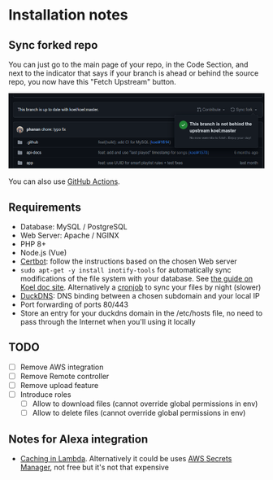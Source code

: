 # Installation notes

## Sync forked repo

You can just go to the main page of your repo, in the Code Section, and next to the indicator that says if your
branch is ahead or behind the source repo, you now have this "Fetch Upstream" button.

![ui_sync_fork.png](docs%2Fui_sync_fork.png)

You can also use [GitHub Actions](https://docs.github.com/en/actions).

## Requirements

* Database: MySQL / PostgreSQL
* Web Server: Apache / NGINX
* PHP 8+
* Node.js (Vue)
* [Certbot](https://certbot.eff.org/): follow the instructions based on the chosen Web server
* `sudo apt-get -y install inotify-tools` for automatically sync modifications of the file system with your database.
  See [the guide on Koel doc site](https://docs.koel.dev/watch.html#_2-set-up-a-watcher-script). Alternatively a
  [cronjob](https://docs.koel.dev/#music-discovery) to sync your files by night (slower)
* [DuckDNS](https://www.duckdns.org/): DNS binding between a chosen subdomain and your local IP
* Port forwarding of ports 80/443
* Store an entry for your duckdns domain in the /etc/hosts file, no need to pass through the Internet
when you'll using it locally

## TODO

* [ ] Remove AWS integration
* [ ] Remove Remote controller
* [ ] Remove upload feature
* [ ] Introduce roles
  * [ ] Allow to download files (cannot override global permissions in env)
  * [ ] Allow to delete files (cannot override global permissions in env)

## Notes for Alexa integration

* [Caching in Lambda](https://www.sebastianhesse.de/2018/12/16/caching-in-aws-lambda/). Alternatively
it could be uses [AWS Secrets Manager](https://aws.amazon.com/secrets-manager/), not free but it's not that expensive
